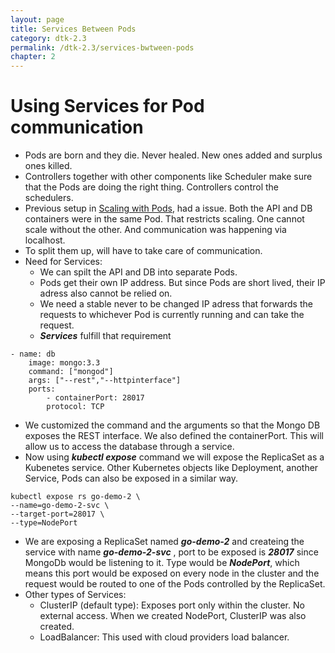 ```yaml
---
layout: page
title: Services Between Pods
category: dtk-2.3
permalink: /dtk-2.3/services-bwtween-pods
chapter: 2
---
```


# Using Services for Pod communication
* Pods are born and they die. Never healed. New ones added and surplus ones killed.
* Controllers together with other components like Scheduler make sure that the Pods are doing the right thing. Controllers control the schedulers.
* Previous setup in [Scaling with Pods](/dtk-2.3/scaling-with-pods), had a issue. Both the API and DB containers were in the same Pod. That restricts scaling. One cannot scale without the other. And communication was happening via localhost.
* To split them up, will have to take care of communication.
* Need for Services:
    * We can spilt the API and DB into separate Pods.
    * Pods get their own IP address. But since Pods are short lived, their IP adress also cannot be relied on.
    * We need a stable never to be changed IP adress that forwards the requests to whichever Pod is currently running and can take the request.
    * ***Services*** fulfill that requirement
```
- name: db
    image: mongo:3.3
    command: ["mongod"]
    args: ["--rest","--httpinterface"]
    ports:
        - containerPort: 28017
        protocol: TCP
``` 
* We customized the command and the arguments so that the Mongo DB exposes the REST interface. We also defined the containerPort. This will allow us to access the database through a service.
* Now using ***kubectl expose*** command we will expose the ReplicaSet as a Kubenetes service.
Other Kubernetes objects like Deployment, another Service, Pods can also be exposed in a similar way.

```
kubectl expose rs go-demo-2 \
--name=go-demo-2-svc \
--target-port=28017 \
--type=NodePort
```

* We are exposing a ReplicaSet named ***go-demo-2*** and createing the service with name ***go-demo-2-svc*** , port to be exposed is ***28017*** since MongoDb would be listening to it. Type would be ***NodePort***, which means this port would be exposed on every node in the cluster and the request would be routed to one of the Pods controlled by the ReplicaSet.
* Other types of Services:
    * ClusterIP (default type): Exposes port only within the cluster. No external access.
    When we created NodePort, ClusterIP was also created.
    * LoadBalancer: This used with cloud providers load balancer.

